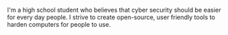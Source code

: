 I'm a high school student who believes that cyber security should be easier for every day people. I strive to create open-source, user friendly tools to harden computers for people to use.
